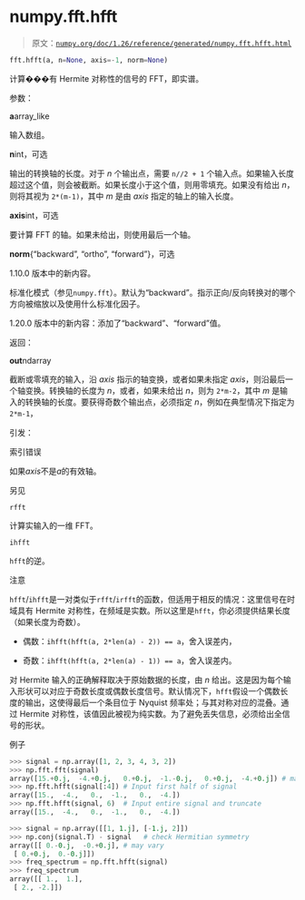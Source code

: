 # numpy.fft.hfft

> 原文：[`numpy.org/doc/1.26/reference/generated/numpy.fft.hfft.html`](https://numpy.org/doc/1.26/reference/generated/numpy.fft.hfft.html)

```py
fft.hfft(a, n=None, axis=-1, norm=None)
```

计算���有 Hermite 对称性的信号的 FFT，即实谱。

参数：

**a**array_like

输入数组。

**n**int，可选

输出的转换轴的长度。对于 *n* 个输出点，需要 `n//2 + 1` 个输入点。如果输入长度超过这个值，则会被截断。如果长度小于这个值，则用零填充。如果没有给出 *n*，则将其视为 `2*(m-1)`，其中 *m* 是由 *axis* 指定的轴上的输入长度。

**axis**int，可选

要计算 FFT 的轴。如果未给出，则使用最后一个轴。

**norm**{“backward”, “ortho”, “forward”}，可选

1.10.0 版本中的新内容。

标准化模式（参见`numpy.fft`）。默认为“backward”。指示正向/反向转换对的哪个方向被缩放以及使用什么标准化因子。

1.20.0 版本中的新内容：添加了“backward”、“forward”值。

返回：

**out**ndarray

截断或零填充的输入，沿 *axis* 指示的轴变换，或者如果未指定 *axis*，则沿最后一个轴变换。转换轴的长度为 *n*，或者，如果未给出 *n*，则为 `2*m-2`，其中 *m* 是输入的转换轴的长度。要获得奇数个输出点，必须指定 *n*，例如在典型情况下指定为 `2*m-1`，

引发：

索引错误

如果*axis*不是*a*的有效轴。

另见

`rfft`

计算实输入的一维 FFT。

`ihfft`

`hfft`的逆。

注意

`hfft`/`ihfft`是一对类似于`rfft`/`irfft`的函数，但适用于相反的情况：这里信号在时域具有 Hermite 对称性，在频域是实数。所以这里是`hfft`，你必须提供结果长度（如果长度为奇数）。

+   偶数：`ihfft(hfft(a, 2*len(a) - 2)) == a`，舍入误差内，

+   奇数：`ihfft(hfft(a, 2*len(a) - 1)) == a`，舍入误差内。

对 Hermite 输入的正确解释取决于原始数据的长度，由 *n* 给出。这是因为每个输入形状可以对应于奇数长度或偶数长度信号。默认情况下，`hfft`假设一个偶数长度的输出，这使得最后一个条目位于 Nyquist 频率处；与其对称对应的混叠。通过 Hermite 对称性，该值因此被视为纯实数。为了避免丢失信息，必须给出全信号的形状。

例子

```py
>>> signal = np.array([1, 2, 3, 4, 3, 2])
>>> np.fft.fft(signal)
array([15.+0.j,  -4.+0.j,   0.+0.j,  -1.-0.j,   0.+0.j,  -4.+0.j]) # may vary
>>> np.fft.hfft(signal[:4]) # Input first half of signal
array([15.,  -4.,   0.,  -1.,   0.,  -4.])
>>> np.fft.hfft(signal, 6)  # Input entire signal and truncate
array([15.,  -4.,   0.,  -1.,   0.,  -4.]) 
```

```py
>>> signal = np.array([[1, 1.j], [-1.j, 2]])
>>> np.conj(signal.T) - signal   # check Hermitian symmetry
array([[ 0.-0.j,  -0.+0.j], # may vary
 [ 0.+0.j,  0.-0.j]])
>>> freq_spectrum = np.fft.hfft(signal)
>>> freq_spectrum
array([[ 1.,  1.],
 [ 2., -2.]]) 
```
